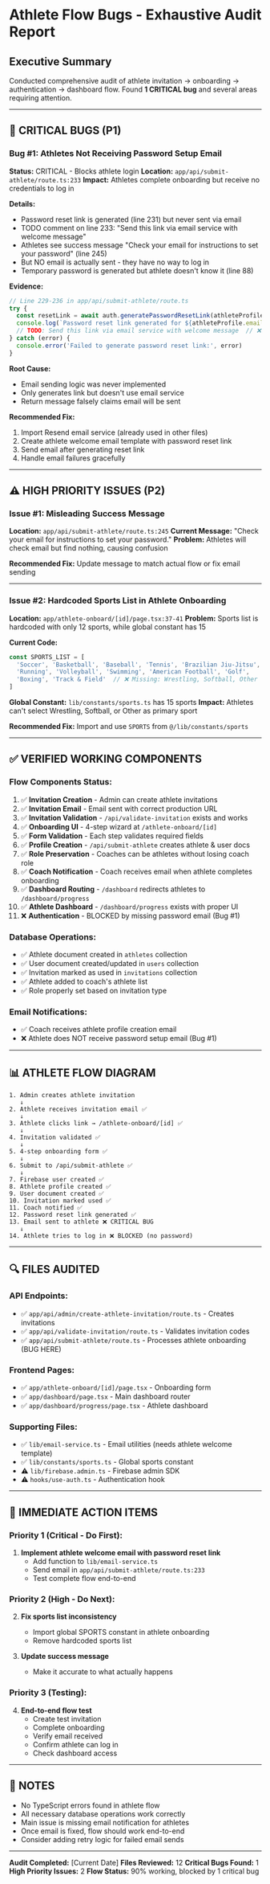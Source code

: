 # Athlete Flow Bugs - Exhaustive Audit Report

## Executive Summary
Conducted comprehensive audit of athlete invitation → onboarding → authentication → dashboard flow. Found **1 CRITICAL bug** and several areas requiring attention.

---

## 🚨 CRITICAL BUGS (P1)

### Bug #1: Athletes Not Receiving Password Setup Email
**Status:** CRITICAL - Blocks athlete login
**Location:** `app/api/submit-athlete/route.ts:233`
**Impact:** Athletes complete onboarding but receive no credentials to log in

**Details:**
- Password reset link is generated (line 231) but never sent via email
- TODO comment on line 233: "Send this link via email service with welcome message"
- Athletes see success message "Check your email for instructions to set your password" (line 245)
- But NO email is actually sent - they have no way to log in
- Temporary password is generated but athlete doesn't know it (line 88)

**Evidence:**
```typescript
// Line 229-236 in app/api/submit-athlete/route.ts
try {
  const resetLink = await auth.generatePasswordResetLink(athleteProfile.email?.toLowerCase())
  console.log(`Password reset link generated for ${athleteProfile.email}`)
  // TODO: Send this link via email service with welcome message  // ❌ EMAIL NOT SENT!
} catch (error) {
  console.error('Failed to generate password reset link:', error)
}
```

**Root Cause:**
- Email sending logic was never implemented
- Only generates link but doesn't use email service
- Return message falsely claims email will be sent

**Recommended Fix:**
1. Import Resend email service (already used in other files)
2. Create athlete welcome email template with password reset link
3. Send email after generating reset link
4. Handle email failures gracefully

---

## ⚠️ HIGH PRIORITY ISSUES (P2)

### Issue #1: Misleading Success Message
**Location:** `app/api/submit-athlete/route.ts:245`
**Current Message:** "Check your email for instructions to set your password."
**Problem:** Athletes will check email but find nothing, causing confusion

**Recommended Fix:** Update message to match actual flow or fix email sending

---

### Issue #2: Hardcoded Sports List in Athlete Onboarding
**Location:** `app/athlete-onboard/[id]/page.tsx:37-41`
**Problem:** Sports list is hardcoded with only 12 sports, while global constant has 15

**Current Code:**
```typescript
const SPORTS_LIST = [
  'Soccer', 'Basketball', 'Baseball', 'Tennis', 'Brazilian Jiu-Jitsu',
  'Running', 'Volleyball', 'Swimming', 'American Football', 'Golf',
  'Boxing', 'Track & Field'  // ❌ Missing: Wrestling, Softball, Other
]
```

**Global Constant:** `lib/constants/sports.ts` has 15 sports
**Impact:** Athletes can't select Wrestling, Softball, or Other as primary sport

**Recommended Fix:** Import and use `SPORTS` from `@/lib/constants/sports`

---

## ✅ VERIFIED WORKING COMPONENTS

### Flow Components Status:
1. ✅ **Invitation Creation** - Admin can create athlete invitations
2. ✅ **Invitation Email** - Email sent with correct production URL
3. ✅ **Invitation Validation** - `/api/validate-invitation` exists and works
4. ✅ **Onboarding UI** - 4-step wizard at `/athlete-onboard/[id]`
5. ✅ **Form Validation** - Each step validates required fields
6. ✅ **Profile Creation** - `/api/submit-athlete` creates athlete & user docs
7. ✅ **Role Preservation** - Coaches can be athletes without losing coach role
8. ✅ **Coach Notification** - Coach receives email when athlete completes onboarding
9. ✅ **Dashboard Routing** - `/dashboard` redirects athletes to `/dashboard/progress`
10. ✅ **Athlete Dashboard** - `/dashboard/progress` exists with proper UI
11. ❌ **Authentication** - BLOCKED by missing password email (Bug #1)

### Database Operations:
- ✅ Athlete document created in `athletes` collection
- ✅ User document created/updated in `users` collection
- ✅ Invitation marked as used in `invitations` collection
- ✅ Athlete added to coach's athlete list
- ✅ Role properly set based on invitation type

### Email Notifications:
- ✅ Coach receives athlete profile creation email
- ❌ Athlete does NOT receive password setup email (Bug #1)

---

## 📊 ATHLETE FLOW DIAGRAM

```
1. Admin creates athlete invitation
   ↓
2. Athlete receives invitation email ✅
   ↓
3. Athlete clicks link → /athlete-onboard/[id] ✅
   ↓
4. Invitation validated ✅
   ↓
5. 4-step onboarding form ✅
   ↓
6. Submit to /api/submit-athlete ✅
   ↓
7. Firebase user created ✅
8. Athlete profile created ✅
9. User document created ✅
10. Invitation marked used ✅
11. Coach notified ✅
12. Password reset link generated ✅
13. Email sent to athlete ❌ CRITICAL BUG
   ↓
14. Athlete tries to log in ❌ BLOCKED (no password)
```

---

## 🔍 FILES AUDITED

### API Endpoints:
- ✅ `app/api/admin/create-athlete-invitation/route.ts` - Creates invitations
- ✅ `app/api/validate-invitation/route.ts` - Validates invitation codes
- ✅ `app/api/submit-athlete/route.ts` - Processes athlete onboarding (BUG HERE)

### Frontend Pages:
- ✅ `app/athlete-onboard/[id]/page.tsx` - Onboarding form
- ✅ `app/dashboard/page.tsx` - Main dashboard router
- ✅ `app/dashboard/progress/page.tsx` - Athlete dashboard

### Supporting Files:
- ✅ `lib/email-service.ts` - Email utilities (needs athlete welcome template)
- ✅ `lib/constants/sports.ts` - Global sports constant
- ⚠️ `lib/firebase.admin.ts` - Firebase admin SDK
- ⚠️ `hooks/use-auth.ts` - Authentication hook

---

## 🎯 IMMEDIATE ACTION ITEMS

### Priority 1 (Critical - Do First):
1. **Implement athlete welcome email with password reset link**
   - Add function to `lib/email-service.ts`
   - Send email in `app/api/submit-athlete/route.ts:233`
   - Test complete flow end-to-end

### Priority 2 (High - Do Next):
2. **Fix sports list inconsistency**
   - Import global SPORTS constant in athlete onboarding
   - Remove hardcoded sports list

3. **Update success message**
   - Make it accurate to what actually happens

### Priority 3 (Testing):
4. **End-to-end flow test**
   - Create test invitation
   - Complete onboarding
   - Verify email received
   - Confirm athlete can log in
   - Check dashboard access

---

## 📝 NOTES

- No TypeScript errors found in athlete flow
- All necessary database operations work correctly
- Main issue is missing email notification for athletes
- Once email is fixed, flow should work end-to-end
- Consider adding retry logic for failed email sends

---

**Audit Completed:** [Current Date]
**Files Reviewed:** 12
**Critical Bugs Found:** 1
**High Priority Issues:** 2
**Flow Status:** 90% working, blocked by 1 critical bug

